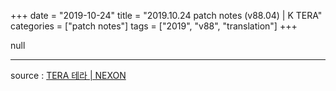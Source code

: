 +++
date = "2019-10-24"
title = "2019.10.24 patch notes (v88.04) | K TERA"
categories = ["patch notes"]
tags = ["2019", "v88", "translation"]
+++

null

----

source : [TERA 테라 | NEXON](http://tera.nexon.com/news/update/view.aspx?n4articlesn=414)
